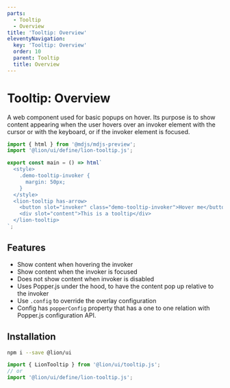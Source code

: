 ```yaml
---
parts:
  - Tooltip
  - Overview
title: 'Tooltip: Overview'
eleventyNavigation:
  key: 'Tooltip: Overview'
  order: 10
  parent: Tooltip
  title: Overview
---
```


# Tooltip: Overview

A web component used for basic popups on hover.
Its purpose is to show content appearing when the user hovers over an invoker element with the cursor or with the keyboard, or if the invoker element is focused.

```js script
import { html } from '@mdjs/mdjs-preview';
import '@lion/ui/define/lion-tooltip.js';
```

```js preview-story
export const main = () => html`
  <style>
    .demo-tooltip-invoker {
      margin: 50px;
    }
  </style>
  <lion-tooltip has-arrow>
    <button slot="invoker" class="demo-tooltip-invoker">Hover me</button>
    <div slot="content">This is a tooltip</div>
  </lion-tooltip>
`;
```

## Features

- Show content when hovering the invoker
- Show content when the invoker is focused
- Does not show content when invoker is disabled
- Uses Popper.js under the hood, to have the content pop up relative to the invoker
- Use `.config` to override the overlay configuration
- Config has `popperConfig` property that has a one to one relation with Popper.js configuration API.

## Installation

```bash
npm i --save @lion/ui
```

```js
import { LionTooltip } from '@lion/ui/tooltip.js';
// or
import '@lion/ui/define/lion-tooltip.js';
```
